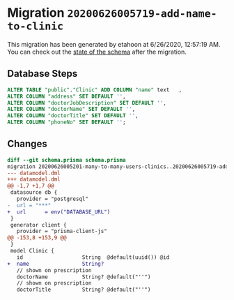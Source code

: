 # Migration `20200626005719-add-name-to-clinic`

This migration has been generated by etahoon at 6/26/2020, 12:57:19 AM.
You can check out the [state of the schema](./schema.prisma) after the migration.

## Database Steps

```sql
ALTER TABLE "public"."Clinic" ADD COLUMN "name" text   ,
ALTER COLUMN "address" SET DEFAULT '',
ALTER COLUMN "doctorJobDescription" SET DEFAULT '',
ALTER COLUMN "doctorName" SET DEFAULT '',
ALTER COLUMN "doctorTitle" SET DEFAULT '',
ALTER COLUMN "phoneNo" SET DEFAULT '';
```

## Changes

```diff
diff --git schema.prisma schema.prisma
migration 20200626005201-many-to-many-users-clinics..20200626005719-add-name-to-clinic
--- datamodel.dml
+++ datamodel.dml
@@ -1,7 +1,7 @@
 datasource db {
   provider = "postgresql"
-  url = "***"
+  url      = env("DATABASE_URL")
 }
 generator client {
   provider = "prisma-client-js"
@@ -153,8 +153,9 @@
 }
 model Clinic {
   id                   String  @default(uuid()) @id
+  name                 String?
   // shown on prescription
   doctorName           String? @default("''")
   // shown on prescription
   doctorTitle          String? @default("''")
```


